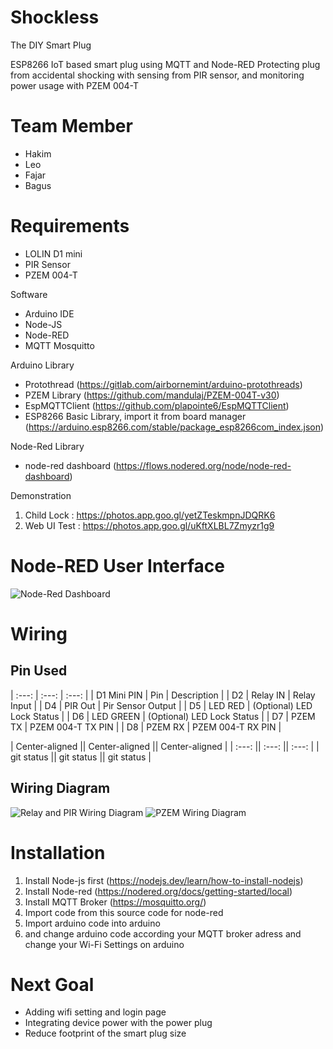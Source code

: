 # Shockless
The DIY Smart Plug

ESP8266 IoT based smart plug using MQTT and Node-RED
Protecting plug from accidental shocking with sensing from PIR sensor, and monitoring power usage with PZEM 004-T

# Team Member
- Hakim
- Leo
- Fajar
- Bagus

# Requirements
- LOLIN D1 mini 
- PIR Sensor
- PZEM 004-T

Software
- Arduino IDE
- Node-JS
- Node-RED
- MQTT Mosquitto

Arduino Library
- Protothread (https://gitlab.com/airbornemint/arduino-protothreads)
- PZEM Library (https://github.com/mandulaj/PZEM-004T-v30)
- EspMQTTClient (https://github.com/plapointe6/EspMQTTClient)
- ESP8266 Basic Library, import it from board manager (https://arduino.esp8266.com/stable/package_esp8266com_index.json)

Node-Red Library
- node-red dashboard (https://flows.nodered.org/node/node-red-dashboard)

Demonstration
1. Child Lock : https://photos.app.goo.gl/yetZTeskmpnJDQRK6
2. Web UI Test : https://photos.app.goo.gl/uKftXLBL7Zmyzr1g9


# Node-RED User Interface
![Node-Red Dashboard](https://user-images.githubusercontent.com/107752934/208565733-f364b671-417c-46db-8cbe-633b63e01769.png)


# Wiring

## Pin Used
|     :---:      |     :---:      |     :---:      |
| D1 Mini PIN | Pin | Description |
| D2 | Relay IN | Relay Input   |
| D4 | PIR Out | Pir Sensor Output   |
| D5 | LED RED | (Optional) LED Lock Status   |
| D6 | LED GREEN | (Optional) LED Lock Status   |
| D7 | PZEM TX | PZEM 004-T TX PIN   |
| D8 | PZEM RX | PZEM 004-T RX PIN   |

| Center-aligned || Center-aligned || Center-aligned |
|     :---:      ||     :---:      ||     :---:      |
| git status     || git status     || git status     |

## Wiring Diagram
![Relay and PIR Wiring Diagram](https://user-images.githubusercontent.com/107752934/208443310-2d24a526-efe0-4c12-9a86-572453bcf70d.png)
![PZEM Wiring Diagram](https://user-images.githubusercontent.com/107752934/208443615-71dbae15-1b80-40bc-8f4d-3f62b595b41f.png)

# Installation
1. Install Node-js first (https://nodejs.dev/learn/how-to-install-nodejs)
2. Install Node-red (https://nodered.org/docs/getting-started/local)
3. Install MQTT Broker (https://mosquitto.org/)
4. Import code from this source code for node-red
5. Import arduino code into arduino
6. and change arduino code according your MQTT broker adress and change your Wi-Fi Settings on arduino

# Next Goal
- Adding wifi setting and login page
- Integrating device power with the power plug
- Reduce footprint of the smart plug size
